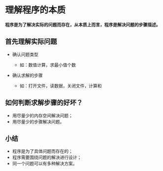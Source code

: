 # 理解程序的本质
**程序是为了解决实际的问题而存在，从本质上而言，程序是解决问题的步骤描述。**    

## 首先理解实际问题    
- 确认问题类型    
  - 如：数值计算，求最小值个数    

- 确认求解的步骤    
  - 如：打开文件，读数据，关闭文件，计算和    

## 如何判断求解步骤的好坏？
- 用尽量少的内存空间解决问题；    
- 用尽量少的步骤解决问题。    

## 小结    
- 程序是为了具体问题而存在的；    
- 程序需要围绕问题的解决进行设计；    
- 同一个问题可以有多种解决方案。    